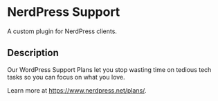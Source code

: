 # NerdPress Support
A custom plugin for NerdPress clients.

## Description 
Our WordPress Support Plans let you stop wasting time on tedious tech tasks so you can focus on what you love. 

Learn more at https://www.nerdpress.net/plans/.

